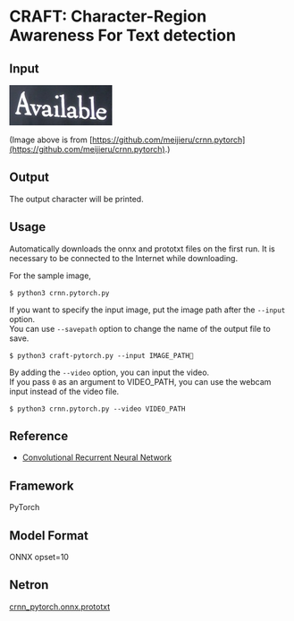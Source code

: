 # CRAFT: Character-Region Awareness For Text detection


## Input

![Input](demo.png)

(Image above is from [https://github.com/meijieru/crnn.pytorch](https://github.com/meijieru/crnn.pytorch).)

## Output

The output character will be printed.


## Usage
Automatically downloads the onnx and prototxt files on the first run.
It is necessary to be connected to the Internet while downloading.

For the sample image,
```
$ python3 crnn.pytorch.py
```

If you want to specify the input image, put the image path after the `--input` option.  
You can use `--savepath` option to change the name of the output file to save.
```
$ python3 craft-pytorch.py --input IMAGE_PATH
```

By adding the `--video` option, you can input the video.   
If you pass `0` as an argument to VIDEO_PATH, you can use the webcam input instead of the video file.
```
$ python3 crnn.pytorch.py --video VIDEO_PATH
```

## Reference

- [Convolutional Recurrent Neural Network](https://github.com/meijieru/crnn.pytorch)

## Framework

PyTorch

## Model Format

ONNX opset=10

## Netron

[crnn_pytorch.onnx.prototxt]()

